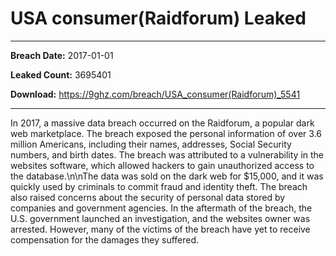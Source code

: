 # USA consumer(Raidforum) Leaked

------------
**Breach Date:** 2017-01-01

**Leaked Count:** 3695401

**Download:** https://9ghz.com/breach/USA_consumer(Raidforum)_5541

------------
In 2017, a massive data breach occurred on the Raidforum, a popular dark web marketplace. The breach exposed the personal information of over 3.6 million Americans, including their names, addresses, Social Security numbers, and birth dates. The breach was attributed to a vulnerability in the websites software, which allowed hackers to gain unauthorized access to the database.\n\nThe data was sold on the dark web for $15,000, and it was quickly used by criminals to commit fraud and identity theft. The breach also raised concerns about the security of personal data stored by companies and government agencies. In the aftermath of the breach, the U.S. government launched an investigation, and the websites owner was arrested. However, many of the victims of the breach have yet to receive compensation for the damages they suffered.
